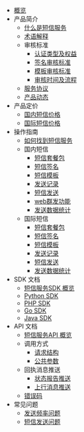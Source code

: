
* [概览](/usms/README)
* 产品简介
    * [什么是短信服务](/usms/introduction/2001)
    * [术语解释](/usms/introduction/2003)
    * 审核标准
        * [认证类型及权益](/usms/introduction/2005/2101)
        * [签名审核标准](/usms/introduction/2005/2103)
        * [模板审核标准](/usms/introduction/2005/2105)
        * [审核时间及流程](/usms/introduction/2005/2107)
    * [服务协议](/usms/introduction/service_level)
    * [产品动态](/usms/introduction/2009)
* 产品定价
    * [国内短信价格](/usms/price/3003)
    * [国际短信价格](/usms/price/3005)
* 操作指南
    * [如何找到短信服务](/usms/guide/5001)
    * 国内短信
        * [短信套餐包](/usms/guide/5003/301)
        * [短信签名](/usms/guide/5003/303)
        * [短信模板](/usms/guide/5003/305)
        * [发送记录](/usms/guide/5003/307)
        * [短信发送](/usms/guide/5003/309)
        * [web群发功能](/usms/guide/5003/311)
        * [发送数据统计](/usms/guide/5003/313)
    * 国际短信
        * [短信套餐包](/usms/guide/5005/501)
        * [短信签名](/usms/guide/5005/503)
        * [短信模板](/usms/guide/5005/505)
        * [发送记录](/usms/guide/5005/507)
        * [短信发送](/usms/guide/5005/509)
        * [发送数据统计](/usms/guide/5005/513)
* SDK 文档
    * [短信服务SDK 概览](/usms/sdk_docs/7001)
    * [Python SDK](/usms/sdk_docs/7003)
    * [PHP SDK](/usms/sdk_docs/7005)
    * [Go SDK](/usms/sdk_docs/7007)
    * [Java SDK](/usms/sdk_docs/7009)
* API 文档
    * [短信服务API 概览](/usms/api_docs/9001)
    * 调用方式
      * [请求结构](/usms/api_docs/req_construct/req_cons)
      * [公共参数](/usms/api_docs/req_construct/com_param)
    * 回执消息推送
      * [状态报告推送](/usms/api_docs/ret_message/retStatus)
      * [上行消息推送](/usms/api_docs/ret_message/upMes)
    * [错误码](/usms/api_docs/error_code/error_code)
* 常见问题
    * [发送频率问题](/usms/faq/1107)    
    * [短信发送问题](/usms/faq/1109)    


